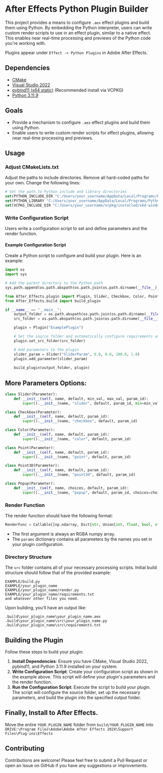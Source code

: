 
# After Effects Python Plugin Builder

This project provides a means to configure `.aex` effect plugins and build them using Python. By embedding the Python interpreter, users can write custom render scripts to use in an effect plugin, similar to a native effect. This enables near real-time processing and previews of the Python code you're working with.

Plugins appear under `Effect -> Python Plugins` in Adobe After Effects.

## Dependencies

- [CMake](https://cmake.org/)
- [Visual Studio 2022](https://visualstudio.microsoft.com/vs/)
- [pybind11 (x64 static)](https://pybind11.readthedocs.io/en/stable/) (Recommended install via VCPKG)
- [Python 3.11.9](https://www.python.org/downloads/release/python-3119/)

## Goals

- Provide a mechanism to configure `.aex` effect plugins and build them using Python.
- Enable users to write custom render scripts for effect plugins, allowing near real-time processing and previews.

## Usage

### Adjust CMakeLists.txt

Adjust the paths to include directories. Remove all hard-coded paths for your own. Change the following lines:

```cmake
# Set the path to Python include and library directories
set(PYTHON_INCLUDE_DIR "C:/Users/your_username/AppData/Local/Programs/Python/Python311/include")
set(PYTHON_LIBRARY "C:/Users/your_username/AppData/Local/Programs/Python/Python311/libs")
set(VCPKG_INCLUDE_DIR "C:/Users/your_username/vcpkg/installed/x64-windows-static/include")
```

### Write Configuration Script

Users write a configuration script to set and define parameters and the render function.

#### Example Configuration Script

Create a Python script to configure and build your plugin. Here is an example:

```python
import os
import sys

# Add the parent directory to the Python path
sys.path.append(os.path.abspath(os.path.join(os.path.dirname(__file__), '..', 'python')))

from After_Effects.plugin import Plugin, Slider, Checkbox, Color, Point, Point3D, Popup
from After_Effects.build import build_plugin

if __name__ == "__main__":
    output_folder = os.path.abspath(os.path.join(os.path.dirname(__file__), "build"))
    src_folder = os.path.abspath(os.path.join(os.path.dirname(__file__), "ExamplePlugin"))

    plugin = Plugin("ExamplePlugin")

    # Set the source folder and automatically configure requirements and render function
    plugin.set_src_folder(src_folder)

    # Add parameters to the plugin
    slider_param = Slider("SliderParam", 0.0, 0.0, 100.0, 1.0)
    plugin.add_parameter(slider_param)
    
    build_plugin(output_folder, plugin)
```

## More Parameters Options:
```py
class Slider(Parameter):
    def __init__(self, name, default, min_val, max_val, param_id):
        super().__init__(name, "slider", default, param_id, min=min_val, max=max_val)

class Checkbox(Parameter):
    def __init__(self, name, default, param_id):
        super().__init__(name, "checkbox", default, param_id)

class Color(Parameter):
    def __init__(self, name, default, param_id):
        super().__init__(name, "color", default, param_id)

class Point(Parameter):
    def __init__(self, name, default, param_id):
        super().__init__(name, "point", default, param_id)

class Point3D(Parameter):
    def __init__(self, name, default, param_id):
        super().__init__(name, "point3d", default, param_id)

class Popup(Parameter):
    def __init__(self, name, choices, default, param_id):
        super().__init__(name, "popup", default, param_id, choices=choices)
```

### Render Function

The render function should have the following format:

```python
RenderFunc = Callable[[np.ndarray, Dict[str, Union[int, float, bool, str, np.ndarray]]], np.ndarray]
```

- The first argument is always an RGBA numpy array.
- The `params` dictionary contains all parameters by the names you set in your plugin configuration.

### Directory Structure

The `src` folder contains all of your necessary processing scripts.
Initial build structure should follow that of the provided example:

```
EXAMPLE/build.py
EXAMPLE/your_plugin_name
EXAMPLE/your_plugin_name/render.py
EXAMPLE/your_plugin_name/requirements.txt
and whatever other files you need.
```

Upon building, you'll have an output like:

```
.build\your_plugin_name\your_plugin_name.aex
.build\your_plugin_name\src\your_plugin_name.py
.build\your_plugin_name\src\requirements.txt
```

## Building the Plugin

Follow these steps to build your plugin:

1. **Install Dependencies**: Ensure you have CMake, Visual Studio 2022, pybind11, and Python 3.11.9 installed on your system.
2. **Write Configuration Script**: Create your configuration script as shown in the example above. This script will define your plugin's parameters and the render function.
3. **Run the Configuration Script**: Execute the script to build your plugin. The script will configure the source folder, set up the necessary parameters, and build the plugin into the specified output folder.

## Finally, Install to After Effects.
Move the entire `YOUR_PLUGIN_NAME` folder from `build/YOUR_PLUGIN_NAME` into 
`DRIVE:\Program Files\Adobe\Adobe After Effects 202X\Support Files\Plug-ins\Effects`

## Contributing

Contributions are welcome! Please feel free to submit a Pull Request or open an Issue on GitHub if you have any suggestions or improvements.
